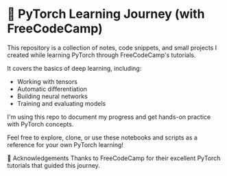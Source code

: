 # 🧠 PyTorch Learning Journey (with FreeCodeCamp)

This repository is a collection of notes, code snippets, and small projects I created while learning PyTorch through FreeCodeCamp's tutorials.

It covers the basics of deep learning, including:

- Working with tensors
- Automatic differentiation
- Building neural networks
- Training and evaluating models

I'm using this repo to document my progress and get hands-on practice with PyTorch concepts.

Feel free to explore, clone, or use these notebooks and scripts as a reference for your own PyTorch learning!

🙌 Acknowledgements
Thanks to FreeCodeCamp for their excellent PyTorch tutorials that guided this journey.